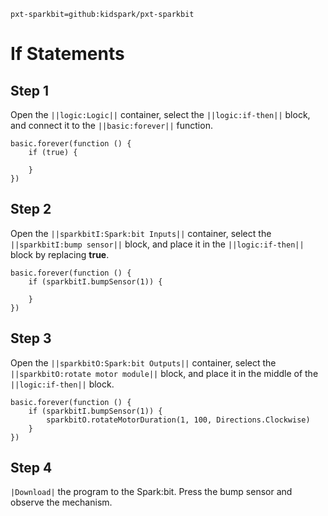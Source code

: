 ```package
pxt-sparkbit=github:kidspark/pxt-sparkbit
```

# If Statements

## Step 1

Open the ``||logic:Logic||`` container, select the ``||logic:if-then||`` block, and connect it to the ``||basic:forever||`` function.

``` blocks
basic.forever(function () {
    if (true) {
    	
    }
})
```

## Step 2

Open the ``||sparkbitI:Spark:bit Inputs||`` container, select the ``||sparkbitI:bump sensor||`` block, and place it in the ``||logic:if-then||`` block by replacing **true**.

```blocks
basic.forever(function () {
    if (sparkbitI.bumpSensor(1)) {
    	
    }
})
```

## Step 3

Open the ``||sparkbitO:Spark:bit Outputs||`` container, select the ``||sparkbitO:rotate motor module||`` block, and place it in the middle of the ``||logic:if-then||`` block.

```blocks
basic.forever(function () {
    if (sparkbitI.bumpSensor(1)) {
        sparkbitO.rotateMotorDuration(1, 100, Directions.Clockwise)
    }
})
```

## Step 4

``|Download|`` the program to the Spark:bit. Press the bump sensor and observe the mechanism.